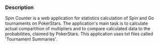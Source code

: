 ### Description ###

Spin Counter is a web application for statistics calculation of Spin and Go tournaments on PokerStars.
The application's main task is to calculate actual compartition of multipliers and to compare calculated data to the probabilities, claimed by PokerStars. This application uses txt files called 'Tournament Summaries'. 